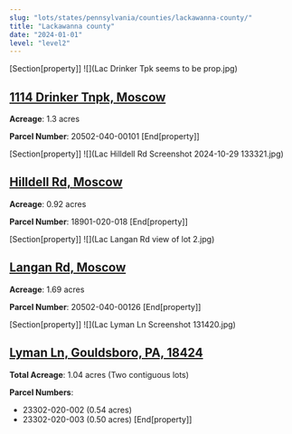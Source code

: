 ```yaml
---
slug: "lots/states/pennsylvania/counties/lackawanna-county/"
title: "Lackawanna county"
date: "2024-01-01"
level: "level2"
---
```


[Section[property]]
![](Lac Drinker Tpk seems to be prop.jpg)
## [1114 Drinker Tnpk, Moscow](drinkertnpk/)
**Acreage**: 1.3 acres

**Parcel Number**: 20502-040-00101
[End[property]]

[Section[property]]
![](Lac Hilldell Rd Screenshot 2024-10-29 133321.jpg)
## [Hilldell Rd, Moscow](hilldellrd/)
**Acreage**: 0.92 acres

**Parcel Number**: 18901-020-018
[End[property]]

[Section[property]]
![](Lac Langan Rd view of lot 2.jpg)
## [Langan Rd, Moscow](langanrd/)
**Acreage**: 1.69 acres

**Parcel Number**: 20502-040-00126
[End[property]]

[Section[property]]
![](Lac Lyman Ln Screenshot 131420.jpg)
## [Lyman Ln, Gouldsboro, PA, 18424](lymanlane/)
**Total Acreage**: 1.04 acres (Two contiguous lots)

**Parcel Numbers**: 
- 23302-020-002 (0.54 acres)
- 23302-020-003 (0.50 acres)
[End[property]]